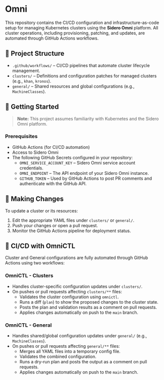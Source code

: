 # Omni

This repository contains the CI/CD configuration and infrastructure-as-code setup for managing Kubernetes clusters using the **Sidero Omni** platform. All cluster operations, including provisioning, patching, and updates, are automated through GitHub Actions workflows.

## 📁 Project Structure

- `.github/workflows/` – CI/CD pipelines that automate cluster lifecycle management.
- `clusters/` – Definitions and configuration patches for managed clusters (e.g., `khan`, `kronos`).
- `general/` – Shared resources and global configurations (e.g., `MachineClasses`).

## 🚀 Getting Started

> **Note:** This project assumes familiarity with Kubernetes and the Sidero Omni platform.

### Prerequisites

- GitHub Actions (for CI/CD automation)
- Access to Sidero Omni
- The following GitHub Secrets configured in your repository:
  - `OMNI_SERVICE_ACCOUNT_KEY` – Sidero Omni service account credentials.
  - `OMNI_ENDPOINT` – The API endpoint of your Sidero Omni instance.
  - `GITHUB_TOKEN` – Used by GitHub Actions to post PR comments and authenticate with the GitHub API.

## 🧪 Making Changes

To update a cluster or its resources:

1. Edit the appropriate YAML files under `clusters/` or `general/`.
2. Push your changes or open a pull request.
3. Monitor the GitHub Actions pipeline for deployment status.

## 🔄 CI/CD with OmniCTL

Cluster and General configurations are fully automated through GitHub Actions using two workflows:

### OmniCTL - Clusters

- Handles cluster-specific configuration updates under `clusters/`.
- On pushes or pull requests affecting `clusters/**` files:
  - Validates the cluster configuration using `omnictl`.
  - Runs a diff (`plan`) to show the proposed changes to the cluster state.
  - Posts the plan and validation results as a comment on pull requests.
  - Applies changes automatically on push to the `main` branch.

### OmniCTL - General

- Handles shared/global configuration updates under `general/` (e.g., `MachineClasses`).
- On pushes or pull requests affecting `general/**` files:
  - Merges all YAML files into a temporary config file.
  - Validates the combined configuration.
  - Runs a dry-run plan and posts the output as a comment on pull requests.
  - Applies changes automatically on push to the `main` branch.
